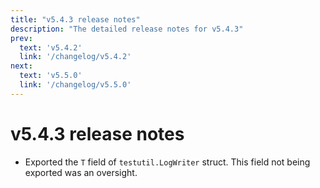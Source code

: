 ```yaml
---
title: "v5.4.3 release notes"
description: "The detailed release notes for v5.4.3"
prev:
  text: 'v5.4.2'
  link: '/changelog/v5.4.2'
next:
  text: 'v5.5.0'
  link: '/changelog/v5.5.0'
---
```


# v5.4.3 release notes

- Exported the `T` field of `testutil.LogWriter` struct. This field not being exported was an oversight.